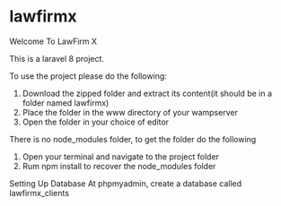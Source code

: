 # lawfirmx

Welcome To LawFirm X

This is a laravel 8 project.

To use the project please do the following:
1. Download the zipped folder and extract its content(it should be in a folder named lawfirmx)
2. Place the folder in the www directory of your wampserver
3. Open the folder in your choice of editor 

There is no node_modules folder, to get the folder do the following
1. Open your terminal and navigate to the project folder
2. Rum npm install to recover the node_modules folder

Setting Up Database
At phpmyadmin, create a database called lawfirmx_clients
